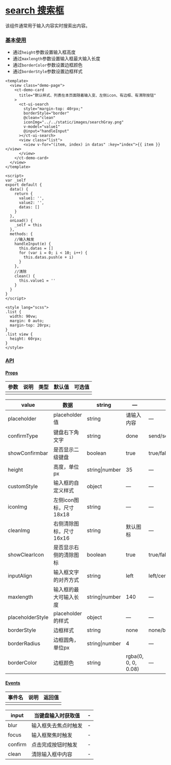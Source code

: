 # [search 搜索框](http://mid.chinatowercom.cn:18080/appGuide/ui/search.html#search-搜索框)

该组件通常用于输入内容实时搜索出内容。

### [基本使用](http://mid.chinatowercom.cn:18080/appGuide/ui/search.html#基本使用)

- 通过`height`参数设置输入框高度
- 通过`maxlength`参数设置输入框最大输入长度
- 通过`borderColor`参数设置边框颜色
- 通过`borderStyle`参数设置边框样式

```vue
<template>
  <view class="demo-page">
    <ct-demo-card
      title="默认样式、列表在本页面随着输入变、左侧icon、有边框、有清除按钮"
    >
      <ct-ui-search
        style="margin-top: 40rpx;"
        borderStyle="border"
        @clean="clean"
        iconImg="../../static/images/searchGray.png"
        v-model="value1"
        @input="handleInput"
      ></ct-ui-search>
      <view class="list">
        <view v-for="(item, index) in datas" :key="index">{{ item }}</view>
      </view>
    </ct-demo-card>
  </view>
</template>

<script>
var _self
export default {
  data() {
    return {
      value1: '',
      value2: '',
      datas: []
    }
  },
  onLoad() {
    _self = this
  },
  methods: {
    //输入触发
    handleInput(e) {
      this.datas = []
      for (var i = 0; i < 10; i++) {
        this.datas.push(e + i)
      }
    },
    //清除
    clean() {
      this.value1 = ''
    }
  }
}
</script>

<style lang="scss">
.list {
  width: 90vw;
  margin: 0 auto;
  margin-top: 20rpx;
}
.list view {
  height: 60rpx;
}
</style>
```

### [API](http://mid.chinatowercom.cn:18080/appGuide/ui/search.html#api)

#### [Props](http://mid.chinatowercom.cn:18080/appGuide/ui/search.html#props)

| 参数 | 说明 | 类型 | 默认值 | 可选值 |
| ---- | ---- | ---- | ------ | ------ |
|      |      |      |        |        |

| value            | 数据                    | string         | —                   | —                        |
| ---------------- | ----------------------- | -------------- | ------------------- | ------------------------ |
| placeholder      | placeholder值           | string         | 请输入内容          | —                        |
| confirmType      | 键盘右下角文字          | string         | done                | send/search/next/go/done |
| showConfirmbar   | 是否显示二级键盘        | boolean        | true                | true/false               |
| height           | 高度，单位px            | string\|number | 35                  | —                        |
| customStyle      | 输入框的自定义样式      | object         | —                   | —                        |
| iconImg          | 左侧icon图标，尺寸18x18 | string         | —                   | —                        |
| cleanImg         | 右侧清除图标，尺寸16x16 | string         | 默认图标            | —                        |
| showClearIcon    | 是否显示右侧的清除图标  | boolean        | true                | true/false               |
| inputAlign       | 输入框文字的对齐方式    | string         | left                | left/center/right        |
| maxlength        | 输入框的最大可输入长度  | string\|number | 140                 | —                        |
| placeholderStyle | placeholder的样式       | object         | —                   | —                        |
| borderStyle      | 边框样式                | string         | none                | none/border/bottom       |
| borderRadius     | 边框圆角，单位px        | string\|number | 4                   | —                        |
| borderColor      | 边框颜色                | string         | rgba(0, 0, 0, 0.08) | —                        |

#### [Events](http://mid.chinatowercom.cn:18080/appGuide/ui/search.html#events)

| 事件名 | 说明 | 返回值 |
| ------ | ---- | ------ |
|        |      |        |

| input   | 当键盘输入时获取值   | -    |
| ------- | -------------------- | ---- |
| blur    | 输入框失去焦点时触发 | -    |
| focus   | 输入框聚焦时触发     | -    |
| confirm | 点击完成按钮时触发   | -    |
| clean   | 清除输入框中内容     | -    |